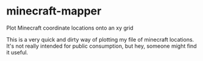 # minecraft-mapper
Plot Minecraft coordinate locations onto an xy grid

This is a very quick and dirty way of plotting my file of minecraft locations.
It's not really intended for public consumption, but hey, someone might find it
useful.

